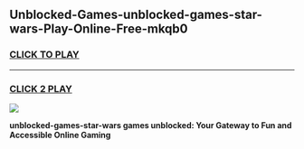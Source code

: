 
## Unblocked-Games-unblocked-games-star-wars-Play-Online-Free-mkqb0
<h3>
<a href="https://premium76.site?title=unblocked-games-star-wars&ref=26A">CLICK TO PLAY</a></h3>
<hr>

<h3>
<a href="https://premium76.site?title=unblocked-games-star-wars&ref=26A">CLICK 2 PLAY</a>
  
</h3>

<a href="https://premium76.site?title=unblocked-games-star-wars&ref=26A"><img src="https://clearcache.store/games.png"></a>


**unblocked-games-star-wars games unblocked: Your Gateway to Fun and Accessible Online Gaming**
